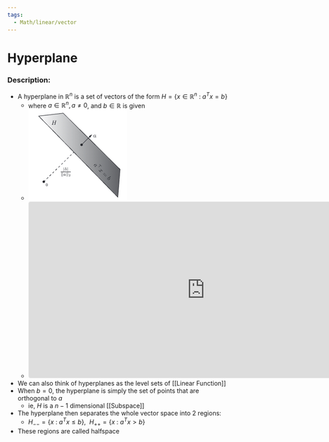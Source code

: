 ```yaml
---
tags:
  - Math/linear/vector
---
```

# Hyperplane
### Description:
- A hyperplane in $\mathbb R^n$ is a set of vectors of the form $H=\{x\in \mathbb R^n\ : \ a^Tx=b\}$
	- where $a\in \mathbb R^n, a\not =0$, and $b\in \mathbb R$ is given
	- ![](plane.png) 
	- <iframe src="https://www.geogebra.org/3d/n82bytcw?embed" width="800" height="400" allowfullscreen style="border: 1px solid #e4e4e4;border-radius: 4px;" frameborder="0"></iframe>
- We can also think of hyperplanes as the level sets of [[Linear Function]]
- When $b=0$, the hyperplane is simply the set of points that are orthogonal to $a$
	- ie, $H$ is a $n-1$ dimensional [[Subspace]]
- The hyperplane then separates the whole vector space into 2 regions:
	- $H_{--}=\{x\ : \ a^Tx\le b  \}, \ \ H_{++}=\{x\ : \ a^Tx> b  \}$ 
- These regions are called halfspace